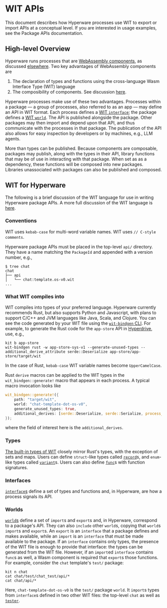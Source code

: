 # WIT APIs

This document describes how Hyperware processes use WIT to export or import APIs at a conceptual level.
If you are interested in usage examples, see the Package APIs documentation.

## High-level Overview

Hyperware runs processes that are [WebAssembly components](https://component-model.bytecodealliance.org/design/components.html), as discussed [elsewhere](processes.md#wasm-and-hyperware).
Two key advantages of WebAssembly components are

1. The declaration of types and functions using the cross-language Wasm Interface Type (WIT) language
2. The composibility of components.
See discussion [here](https://component-model.bytecodealliance.org/design/why-component-model.html).

Hyperware processes make use of these two advantages.
Processes within a package — a group of processes, also referred to as an app — may define an API in WIT format.
Each process defines a [WIT `interface`](https://component-model.bytecodealliance.org/design/wit.html#interfaces); the package defines a [WIT `world`](https://component-model.bytecodealliance.org/design/wit.html#interfaces).
The API is published alongside the package.
Other packages may then import and depend upon that API, and thus communicate with the processes in that package.
The publication of the API also allows for easy inspection by developers or by machines, e.g., LLM agents.

More than types can be published.
Because components are composable, packages may publish, along with the types in their API, library functions that may be of use in interacting with that package.
When set as as a dependency, these functions will be composed into new packages.
Libraries unassociated with packages can also be published and composed.

## WIT for Hyperware

The following is a brief discussion of the WIT language for use in writing Hyperware package APIs.
A more full discussion of the WIT language is [here](https://component-model.bytecodealliance.org/design/wit.html).

### Conventions

WIT uses `kebab-case` for multi-word variable names.
WIT uses `// C-style comments`.

Hyperware package APIs must be placed in the top-level `api/` directory.
They have a name matching the `PackageId` and appended with a version number, e.g.,
```
$ tree chat
chat
├── api
│   └── chat:template.os-v0.wit
...
```

### What WIT compiles into

WIT compiles into types of your preferred language.
Hyperware currently recommends Rust, but also supports Python and Javascript, with plans to support C/C++ and JVM languages like Java, Scala, and Clojure.
You can see the code generated by your WIT file using the [`wit-bindgen` CLI](https://github.com/bytecodealliance/wit-bindgen).
For example, to generate the Rust code for the `app-store` API in [Hyperdrive](https://github.com/hyperware-ai/hyperdrive/tree/main/hyperware/packages/app-store), use, e.g.,
```
kit b app-store
wit-bindgen rust -w app-store-sys-v1 --generate-unused-types --additional_derive_attribute serde::Deserialize app-store/app-store/target/wit
```

In the case of Rust, `kebab-case` WIT variable names become `UpperCamelCase`.

Rust `derive` macros can be applied to the WIT types in the `wit_bindgen::generate!` macro that appears in each process.
A typical macro invocation looks like
```rust
wit_bindgen::generate!({
    path: "target/wit",
    world: "chat-template-dot-os-v0",
    generate_unused_types: true,
    additional_derives: [serde::Deserialize, serde::Serialize, process_macros::SerdeJsonInto],
});
```
where the field of interest here is the `additional_derives`.

### Types

[The built-in types of WIT](https://component-model.bytecodealliance.org/design/wit.html#built-in-types) closely mirror Rust's types, with the exception of sets and maps.
Users can define `struct`-like types called [`record`](https://component-model.bytecodealliance.org/design/wit.html#records)s, and `enum`-like types called [`variant`](https://component-model.bytecodealliance.org/design/wit.html#variants)s.
Users can also define [`func`](https://component-model.bytecodealliance.org/design/wit.html#functions)s with function signatures.

### Interfaces

[`interface`s](https://component-model.bytecodealliance.org/design/wit.html#interfaces) define a set of types and functions and, in Hyperware, are how a process signals its API.

### Worlds

[`world`s](https://component-model.bytecodealliance.org/design/wit.html#worlds) define a set of `import`s and `export`s and, in Hyperware, correspond to a package's API.
They can also `include` other `world`s, copying that `world`s `import`s and `export`s.
An `export` is an `interface` that a package defines and makes available, while an `import` is an `interface` that must be made available to the package.
If an `interface` contains only types, the presence of the WIT file is enough to provide that interface: the types can be generated from the WIT file.
However, if an `import`ed `interface` contains `func`s as well, a Wasm component is required that `export`s those functions.
For example, consider the `chat` template's `test/` package:

```
kit n chat
cat chat/test/chat_test/api/*
cat chat/api/*
```

Here, `chat-template-dot-os-v0` is the `test/` package `world`.
It `import`s types from `interface`s defined in two other WIT files: the top-level `chat` as well as [`tester`](https://github.com/hyperware-ai/hyperdrive/blob/main/hyperware/packages/tester/api/tester%3Asys-v0.wit).
